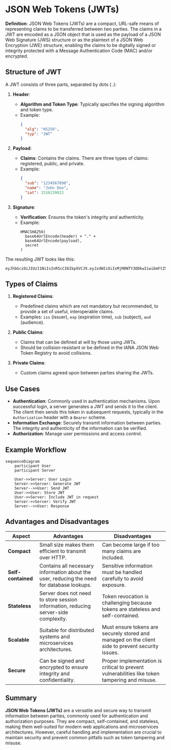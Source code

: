 # JSON Web Tokens (JWTs)

**Definition**:
JSON Web Tokens (JWTs) are a compact, URL-safe means of representing claims to be transferred between two parties. The claims in a JWT are encoded as a JSON object that is used as the payload of a JSON Web Signature (JWS) structure or as the plaintext of a JSON Web Encryption (JWE) structure, enabling the claims to be digitally signed or integrity protected with a Message Authentication Code (MAC) and/or encrypted.

## Structure of JWT

A JWT consists of three parts, separated by dots (`.`):

1. **Header**: 
   - **Algorithm and Token Type**: Typically specifies the signing algorithm and token type.
   - Example:
     ```json
     {
       "alg": "HS256",
       "typ": "JWT"
     }
     ```

2. **Payload**:
   - **Claims**: Contains the claims. There are three types of claims: registered, public, and private.
   - Example:
     ```json
     {
       "sub": "1234567890",
       "name": "John Doe",
       "iat": 1516239022
     }
     ```

3. **Signature**:
   - **Verification**: Ensures the token's integrity and authenticity.
   - Example:
     ```plaintext
     HMACSHA256(
       base64UrlEncode(header) + "." +
       base64UrlEncode(payload),
       secret
     )
     ```

The resulting JWT looks like this:
```
eyJhbGciOiJIUzI1NiIsInR5cCI6IkpXVCJ9.eyJzdWIiOiIxMjM0NTY3ODkwIiwibmFtZSI6IkpvaG4gRG9lIiwiaWF0IjoxNTE2MjM5MDIyfQ.SflKxwRJSMeKKF2QT4fwpMeJf36POk6yJV_adQssw5c
```

## Types of Claims

1. **Registered Claims**:
   - Predefined claims which are not mandatory but recommended, to provide a set of useful, interoperable claims.
   - Examples: `iss` (issuer), `exp` (expiration time), `sub` (subject), `aud` (audience).

2. **Public Claims**:
   - Claims that can be defined at will by those using JWTs.
   - Should be collision-resistant or be defined in the IANA JSON Web Token Registry to avoid collisions.

3. **Private Claims**:
   - Custom claims agreed upon between parties sharing the JWTs.

## Use Cases

- **Authentication**: Commonly used in authentication mechanisms. Upon successful login, a server generates a JWT and sends it to the client. The client then sends this token in subsequent requests, typically in the `Authorization` header with a `Bearer` scheme.
- **Information Exchange**: Securely transmit information between parties. The integrity and authenticity of the information can be verified.
- **Authorization**: Manage user permissions and access control.

## Example Workflow

```mermaid
sequenceDiagram
    participant User
    participant Server

    User->>Server: User Login
    Server->>Server: Generate JWT
    Server-->>User: Send JWT
    User->>User: Store JWT
    User->>Server: Include JWT in request
    Server->>Server: Verify JWT
    Server-->>User: Response
```

## Advantages and Disadvantages

| **Aspect**                    | **Advantages**                                                                                      | **Disadvantages**                                                                                   |
|-------------------------------|-----------------------------------------------------------------------------------------------------|-----------------------------------------------------------------------------------------------------|
| **Compact**                   | Small size makes them efficient to transmit over HTTP.                                              | Can become large if too many claims are included.                                                   |
| **Self-contained**            | Contains all necessary information about the user, reducing the need for database lookups.          | Sensitive information must be handled carefully to avoid exposure.                                  |
| **Stateless**                 | Server does not need to store session information, reducing server-side complexity.                 | Token revocation is challenging because tokens are stateless and self-contained.                    |
| **Scalable**                  | Suitable for distributed systems and microservices architectures.                                   | Must ensure tokens are securely stored and managed on the client side to prevent security issues.   |
| **Secure**                    | Can be signed and encrypted to ensure integrity and confidentiality.                                | Proper implementation is critical to prevent vulnerabilities like token tampering and misuse.       |

## Summary

**JSON Web Tokens (JWTs)** are a versatile and secure way to transmit information between parties, commonly used for authentication and authorization purposes. They are compact, self-contained, and stateless, making them well-suited for modern web applications and microservices architectures. However, careful handling and implementation are crucial to maintain security and prevent common pitfalls such as token tampering and misuse.